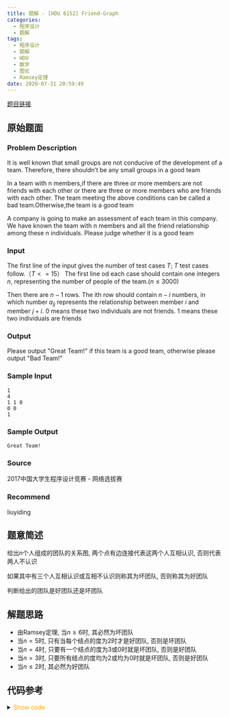 ```yaml
---
title: 题解 - [HDU 6152] Friend-Graph
categories:
  - 程序设计
  - 题解
tags:
  - 程序设计
  - 题解
  - HDU
  - 数学
  - 图论
  - Ramsey定理
date: 2020-07-31 20:59:49
---
```

[题目链接](https://acm.hdu.edu.cn/showproblem.php?pid=6152)

<!-- more -->

## 原始题面

### Problem Description

It is well known that small groups are not conducive of the development of a team. Therefore, there shouldn’t be any small groups in a good team

In a team with n members,if there are three or more members are not friends with each other or there are three or more members who are friends with each other. The team meeting the above conditions can be called a bad team.Otherwise,the team is a good team

A company is going to make an assessment of each team in this company. We have known the team with n members and all the friend relationship among these n individuals. Please judge whether it is a good team

### Input

The first line of the input gives the number of test cases $T$; $T$ test cases follow.（$T<=15$）
The first line od each case should contain one integers $n$, representing the number of people of the team.($n≤3000$)

Then there are $n-1$ rows. The ith row should contain $n-i$ numbers, in which number $a_{ij}$ represents the relationship between member $i$ and member $j+i$. $0$ means these two individuals are not friends. $1$ means these two individuals are friends

### Output

Please output "Great Team!" if this team is a good team, otherwise please output "Bad Team!"

### Sample Input

```input1
1
4
1 1 0
0 0
1
```

### Sample Output

```output1
Great Team!
```

### Source

2017中国大学生程序设计竞赛 - 网络选拔赛

### Recommend

liuyiding

## 题意简述

给出$n$个人组成的团队的关系图, 两个点有边连接代表这两个人互相认识, 否则代表两人不认识

如果其中有三个人互相认识或互相不认识则称其为坏团队, 否则称其为好团队

判断给出的团队是好团队还是坏团队

## 解题思路

- 由Ramsey定理, 当$n\geqslant 6$时, 其必然为坏团队
- 当$n=5$时, 只有当每个结点的度为$2$时才是好团队, 否则是坏团队
- 当$n=4$时, 只要有一个结点的度为$3$或$0$时就是坏团队, 否则是好团队
- 当$n=3$时, 只要所有结点的度均为$2$或均为$0$时就是坏团队, 否则是好团队
- 当$n\leqslant 2$时, 其必然为好团队

## 代码参考

<details>
<summary><font color='orange'>Show code</font></summary>

```cpp
/*
 * @Author: Tifa
 * @LastEditTime: 2020-07-31 20:59:49
 * @Description: HDOJ 6152
 */
int deg[10];
int main() {
  int kase;
  scanf("%d", &kase);
  while (kase--) {
    _set_nul(deg);
    int n;
    scanf("%d", &n);
    if (n >= 6) {
      puts("Bad Team!");
      for (int i = 1; i < n; ++i)
        for (int j = i + 1; j <= n; ++j) scanf("%*d");
      continue;
    }
    int _;
    _rep(i, 1, n) _for(j, i + 1, n) {
        scanf("%d", &_);
        if (_) {
          ++deg[i];
          ++deg[j];
        }
      }
    switch (n) {
      case 5:
        if (deg[1] == 2 && deg[2] == 2 && deg[3] == 2 && deg[4] == 2 && deg[5] == 2)
          puts("Great Team!");
        else
          puts("Bad Team!");
        break;
      case 4:
        if (deg[1] == 3 || deg[1] == 0 || deg[2] == 3 || deg[2] == 0 || deg[3] == 3 || deg[3] == 0 || deg[4] == 3 || deg[4] == 0)
          puts("Bad Team!");
        else
          puts("Great Team!");
        break;
      case 3:
        if ((deg[1] == 2 && deg[2] == 2 && deg[3] == 2) || (deg[1] == 0 && deg[2] == 0 && deg[3] == 0))
          puts("Bad Team!");
        else
          puts("Great Team!");
        break;
      default: puts("Great Team!");
    }
  }
}
```

</details>

